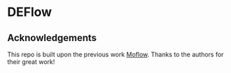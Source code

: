 # DEFlow

## Acknowledgements

This repo is built upon the previous work [Moflow](https://doi.org/10.1145/3394486.3403104). Thanks to the authors for their great work!
